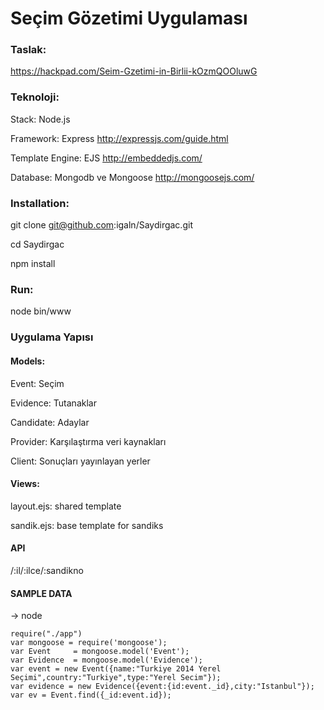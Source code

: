 # Seçim Gözetimi Uygulaması

### Taslak:

https://hackpad.com/Seim-Gzetimi-in-Birlii-kOzmQOOluwG

### Teknoloji:

Stack: Node.js

Framework: Express http://expressjs.com/guide.html

Template Engine: EJS http://embeddedjs.com/

Database: Mongodb ve Mongoose http://mongoosejs.com/

### Installation:

git clone git@github.com:igaln/Saydirgac.git

cd Saydirgac

npm install

### Run:

node bin/www

### Uygulama Yapısı

#### Models:

Event: Seçim

Evidence: Tutanaklar

Candidate: Adaylar

Provider: Karşılaştırma veri kaynakları

Client: Sonuçları yayınlayan yerler

#### Views:

layout.ejs: shared template

sandik.ejs: base template for sandiks

#### API

/:il/:ilce/:sandikno


#### SAMPLE DATA
-> node
```
require("./app")
var mongoose = require('mongoose');
var Event     = mongoose.model('Event');
var Evidence  = mongoose.model('Evidence');
var event = new Event({name:"Turkiye 2014 Yerel Seçimi",country:"Turkiye",type:"Yerel Secim"});
var evidence = new Evidence({event:{id:event._id},city:"Istanbul"});
var ev = Event.find({_id:event.id});
```